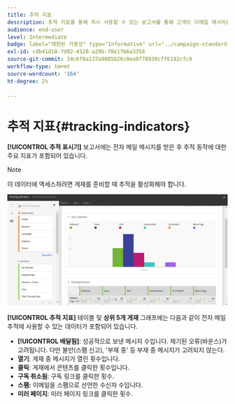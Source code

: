 ```yaml
---
title: 추적 지표
description: 추적 지표를 통해 즉시 사용할 수 있는 보고서를 통해 고객이 이메일 메시지를 받을 때 취하는 행동에 대해 알아봅니다.
audience: end-user
level: Intermediate
badge: label="제한된 가용성" type="Informative" url="../campaign-standard-migration-home.md" tooltip="마이그레이션된 사용자 Campaign Standard으로 제한됨"
exl-id: cdb41d18-7d92-4128-a29b-70e17b6a3358
source-git-commit: 34c6f8a137a9085b26c0ea8f78930cff6192cfc9
workflow-type: tm+mt
source-wordcount: '164'
ht-degree: 2%

---
```


# 추적 지표{#tracking-indicators}

**[!UICONTROL 추적 표시기]** 보고서에는 전자 메일 메시지를 받은 후 추적 동작에 대한 주요 지표가 포함되어 있습니다.

>[!NOTE]
>
>이 데이터에 액세스하려면 게재를 준비할 때 추적을 활성화해야 합니다.

![](assets/delivery_reports_2.png)

**[!UICONTROL 추적 지표]** 테이블 및 **상위 5개 게재** 그래프에는 다음과 같이 전자 메일 추적에 사용할 수 있는 데이터가 포함되어 있습니다.

* **[!UICONTROL 배달됨]**: 성공적으로 보낸 메시지 수입니다. 제기된 오류(바운스)가 고려됩니다. 다만 불만(스팸 신고), &#39;부재 중&#39; 등 부재 중 메시지가 고려되지 않는다.
* **열기**: 게재 중 메시지가 열린 횟수입니다.
* **클릭**: 게재에서 콘텐츠를 클릭한 횟수입니다.
* **구독 취소됨**: 구독 링크를 클릭한 횟수.
* **스팸:** 이메일을 스팸으로 선언한 수신자 수입니다.
* **미러 페이지**: 미러 페이지 링크를 클릭한 횟수.
